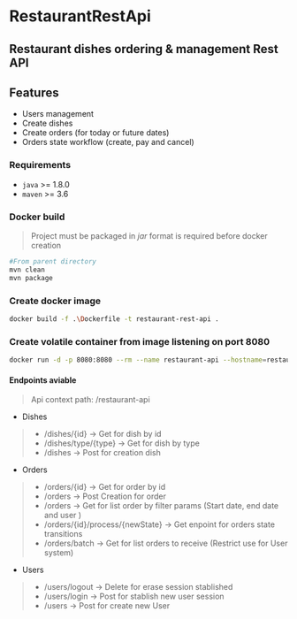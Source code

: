 # RestaurantRestApi

## Restaurant dishes ordering & management Rest API

## Features
 * Users management
 * Create dishes
 * Create orders (for today or future dates)
 * Orders state workflow (create, pay and cancel)

### Requirements

 * `java`  >= 1.8.0
 * `maven` >= 3.6

### Docker build
>Project must be packaged in _jar_ format is required before docker creation

```bash
#From parent directory
mvn clean
mvn package
```

### Create docker image

```bash
docker build -f .\Dockerfile -t restaurant-rest-api .
```

### Create volatile container from image listening on port 8080
```bash
docker run -d -p 8080:8080 --rm --name restaurant-api --hostname=restaurant-api restaurant-rest-api
```
#### Endpoints aviable
> Api context path: /restaurant-api
* Dishes 
>* /dishes/{id} &rarr; Get for dish by id
>* /dishes/type/{type} &rarr; Get for dish by type
>* /dishes &rarr; Post for creation dish
* Orders
>* /orders/{id} &rarr; Get for order by id
>* /orders &rarr; Post Creation for order
>* /orders &rarr; Get for list order by filter params (Start date, end date and user )
>* /orders/{id}/process/{newState} &rarr; Get enpoint for orders state transitions 
>* /orders/batch &rarr; Get for list orders to receive (Restrict use for User system)
* Users
>* /users/logout &rarr; Delete for erase session stablished
>* /users/login &rarr; Post for stablish new user session
>* /users &rarr; Post for create new User